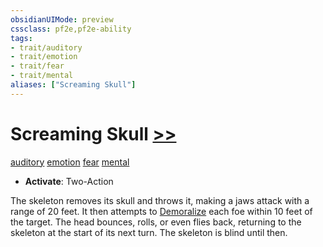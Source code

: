 ```yaml
---
obsidianUIMode: preview
cssclass: pf2e,pf2e-ability
tags:
- trait/auditory
- trait/emotion
- trait/fear
- trait/mental
aliases: ["Screaming Skull"]
---
```

# Screaming Skull [>>](rules/core-rulebook/chapter-9-playing-the-game.md#Actions "Two-Action")
[auditory](rules/traits/auditory.md "Auditory Effect Trait")  [emotion](rules/traits/emotion.md "Emotion Effect Trait")  [fear](rules/traits/fear.md "Fear Effect Trait")  [mental](rules/traits/mental.md "Mental Effect Trait")  

- **Activate**: Two-Action

The skeleton removes its skull and throws it, making a jaws attack with a range of 20 feet. It then attempts to [Demoralize](rules/actions/demoralize.md) each foe within 10 feet of the target. The head bounces, rolls, or even flies back, returning to the skeleton at the start of its next turn. The skeleton is blind until then.